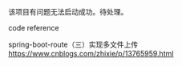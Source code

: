 

该项目有问题无法启动成功。待处理。

code reference 

spring-boot-route（三）实现多文件上传 https://www.cnblogs.com/zhixie/p/13765959.html